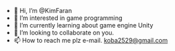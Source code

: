 - 👋 Hi, I’m @KimFaran
- 👀 I’m interested in game programming
- 🌱 I’m currently learning about game engine Unity
- 💞️ I’m looking to collaborate on you.
- 📫 How to reach me plz e-mail. koba2529@gmail.com

<!---
KimFaran/KimFaran is a ✨ special ✨ repository because its `README.md` (this file) appears on your GitHub profile.
You can click the Preview link to take a look at your changes.
--->
